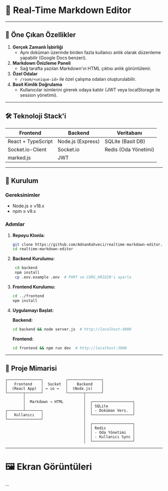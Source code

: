 # 📝 Real-Time Markdown Editor  

---

## 🌟 Öne Çıkan Özellikler  
1. **Gerçek Zamanlı İşbirliği**  
   - Aynı doküman üzerinde birden fazla kullanıcı anlık olarak düzenleme yapabilir (Google Docs benzeri).  
2. **Markdown Önizleme Paneli**  
   - Sağ tarafta yazılan Markdown'ın HTML çıktısı anlık görüntülenir.  
3. **Özel Odalar**  
   - `/room/<unique-id>` ile özel çalışma odaları oluşturulabilir.  
4. **Basit Kimlik Doğrulama**  
   - Kullanıcılar isimlerini girerek odaya katılır (JWT veya localStorage ile session yönetimi).  

---

## 🛠️ Teknoloji Stack'i  
| **Frontend**       | **Backend**         | **Veritabanı**     |  
|--------------------|---------------------|--------------------|  
| React + TypeScript | Node.js (Express)   | SQLite (Basit DB)  |  
| Socket.io-Client   | Socket.io           | Redis (Oda Yönetimi)|  
| marked.js          | JWT                 |                    |  

---

## 🚀 Kurulum  
### Gereksinimler  
- Node.js ≥ v18.x  
- npm ≥ v9.x  

### Adımlar  
1. **Repoyu Klonla:**  
   ```bash
   git clone https://github.com/AdnanKahveci/realtime-markdown-editor.git
   cd realtime-markdown-editor
   ```

2. **Backend Kurulumu:**
   ```bash
    cd backend
    npm install
    cp .env.example .env  # PORT ve CORS_ORIGIN'i ayarla
   ```
3. **Frontend Kurulumu:**
   ```bash
   cd ../frontend
   npm install
   ```
4. **Uygulamayı Başlat:**

   **Backend:**
   ```bash
   cd backend && node server.js  # http://localhost:4000
   ```
   **Frontend:**
   ```bash
   cd frontend && npm run dev  # http://localhost:3000
   ```

---

## 📂 Proje Mimarisi

```plaintext
┌───────────────┐          ┌───────────────┐
│   Frontend    │  Socket  │    Backend    │
│  (React App)  │ ↔ io ↔   │  (Node.js)    │
└───────┬───────┘          └───────┬───────┘
        │                          │
        │  Markdown → HTML         │  ┌──────────────────┐
        │                          │  │ SQLite           │
┌───────┴───────┐                  │  │ - Doküman Vers.  │
│   Kullanıcı   │                  │  └──────────────────┘
└───────────────┘                  │
                                   │  ┌──────────────────┐
                                   │  │ Redis            │
                                   │  │ - Oda Yönetimi   │
                                   │  │ - Kullanıcı Sync │
                                   │  └──────────────────┘

```
---

# 🖼️ Ekran Görüntüleri
...

